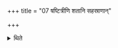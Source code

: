 +++
title = "07 षष्टित्रीणि शतानि सहस्राणान्"

+++

<details><summary>थिते</summary>

षष्टित्रीणि शतानि सहस्राणां ददातीति बह्वृचब्राह्मणं भवति ७
</details>
